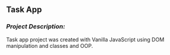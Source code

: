 ## **Task App**

### *Project Description:*
Task app project was created with Vanilla JavaScript using DOM manipulation and classes and OOP.

